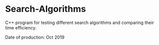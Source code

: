# Search-Algorithms
C++ program for testing different search algorithms and comparing their time efficiency.<br>

Date of production: Oct 2019
